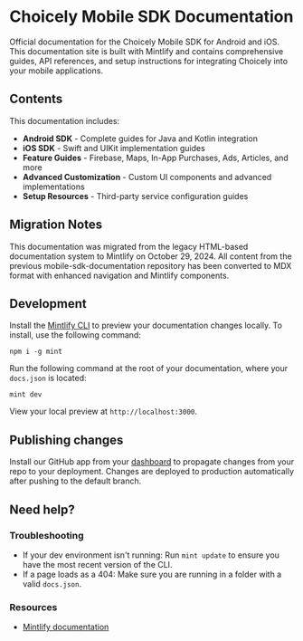 # Choicely Mobile SDK Documentation

Official documentation for the Choicely Mobile SDK for Android and iOS. This documentation site is built with Mintlify and contains comprehensive guides, API references, and setup instructions for integrating Choicely into your mobile applications.

## Contents

This documentation includes:

- **Android SDK** - Complete guides for Java and Kotlin integration
- **iOS SDK** - Swift and UIKit implementation guides
- **Feature Guides** - Firebase, Maps, In-App Purchases, Ads, Articles, and more
- **Advanced Customization** - Custom UI components and advanced implementations
- **Setup Resources** - Third-party service configuration guides

## Migration Notes

This documentation was migrated from the legacy HTML-based documentation system to Mintlify on October 29, 2024. All content from the previous mobile-sdk-documentation repository has been converted to MDX format with enhanced navigation and Mintlify components.

## Development

Install the [Mintlify CLI](https://www.npmjs.com/package/mint) to preview your documentation changes locally. To install, use the following command:

```
npm i -g mint
```

Run the following command at the root of your documentation, where your `docs.json` is located:

```
mint dev
```

View your local preview at `http://localhost:3000`.

## Publishing changes

Install our GitHub app from your [dashboard](https://dashboard.mintlify.com/settings/organization/github-app) to propagate changes from your repo to your deployment. Changes are deployed to production automatically after pushing to the default branch.

## Need help?

### Troubleshooting

- If your dev environment isn't running: Run `mint update` to ensure you have the most recent version of the CLI.
- If a page loads as a 404: Make sure you are running in a folder with a valid `docs.json`.

### Resources
- [Mintlify documentation](https://mintlify.com/docs)
